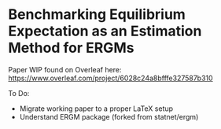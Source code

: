 # Benchmarking Equilibrium Expectation as an Estimation Method for ERGMs

Paper WIP found on Overleaf here:
https://www.overleaf.com/project/6028c24a8bfffe327587b310

To Do:

* Migrate working paper to a proper LaTeX setup
* Understand ERGM package (forked from statnet/ergm)

